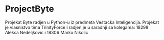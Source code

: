 # ProjectByte
Projekat Byte radjen u Python-u iz predmeta Vestacka Inteligencija. Projekat je vlasnistvo tima TrinityForce i radjen je u saradnji sa kolegama: 18298 Aleksa Nedeljkovic i 18306 Marko Nikolic

